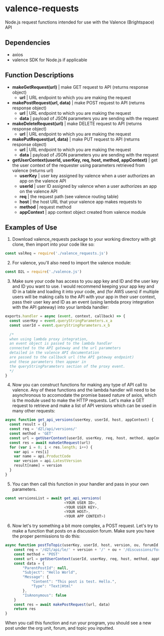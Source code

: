# valence-requests
Node.js request functions intended for use with the Valence (Brightspace) API

## Dependencies
- axios
- valence SDK for Node.js if applicable

## Function Descriptions
- __makeGetRequest(url)__ | make GET request to API (returns response object)
  - __url__ | URL endpoint to which you are making the request
- __makePostRequest(url, data)__ | make POST request to API (returns response object)
  - __url__ | URL endpoint to which you are making the request
  - __data__ | payload of JSON parameters you are sending with the request
- __makeDeleteRequest(url)__ | make DELETE request to API (returns response object)
  - __url__ | URL endpoint to which you are making the request
- __makePutRequest(url, data)__ | make PUT request to API (returns response object)
  - __url__ | URL endpoint to which you are making the request
  - __data__ | payload of JSON parameters you are sending with the request
- __getUserContext(userId, userKey, req, host, method, appContext)__ | get the user context of the requester using parameters retrieved from valence (returns url)
  - __userKey__ | user key assigned by valence when a user authorizes an app on the valence API
  - __userId__ | user ID assigned by valence when a user authorizes an app on the valence API
  - __req__ | the request path (see valence routing table)
  - __host__ | the host URL that your valence app makes requests to
  - __method__ | request method
  - __appContext__ | app context object created from valence module

## Examples of Use
1. Download valence_requests package to your working directory with git clone, then import into your code like so:
  ```javascript
  const valReq = require('./valence_requests.js')
  ```
2. For valence, you'll also need to import the valence module:
```javascript
const D2L = require('./valence.js')
```
3. Make sure your code has access to you app key and ID and the user key and ID you want to use. I would recommend keeping your app key and ID in a table and loading it into your code, and (for AWS users) if multiple users will be making calls to the API with your app in their user context, pass their user key and ID as an event (using lambda proxy integration with the API gateway) into your lambda handler:
```javascript
exports.handler = async (event, context, callback) => {
  const userKey = event.queryStringParameters.x_a
  const userId = event.queryStringParameters.x_b
  
  /*
  when using lambda proxy integration, 
  an event object is passed to the lambda handler
  connected to the API gateway and the url parameters 
  detailed in the valence API documentation
  are passed to the callback url (the API gateway endpoint) 
  and these parameters then appear in 
  the queryStringParameters section of the proxy event.
  */
}
```
4. Now you can construct functions for making any type of API call to valence. Any of these functions and the lambda handler will need to be asynchronous to accomodate the promise based nature of axios, which is the module used to make the HTTP requests. Let's make a GET request to retrieve and make a list of API versions which can be used in many other requests:
```javascript
async function get_api_versions(userKey, userId, host, appContext) {
  const result = {}
  const req = 'd2l/api/versions/'
  const method = 'GET'
  const url = getUserContext(userId, userKey, req, host, method, appContext)
  const res = await makeGetRequest(url)
  for (var i = 0; i < res.length; i++) {
    var api = res[i]
    var name = api.ProductCode
    var version = api.LatestVersion
    result[name] = version
  }
}
```
5. You can then call this function in your handler and pass in your own parameters.
```javascript
const versionsList = await get_api_versions(
                           <YOUR USER ID>, 
                           <YOUR USER KEY>, 
                           <YOUR HOST>, 
                           <YOUR APP CONTEXT>)
```
6. Now let's try something a bit more complex, a POST request. Let's try to make a function that posts on a discussion forum. Make sure you have the proper permissions to do this:
```javascript
async function postToTopic(userKey, userId, host, version, ou, forumId, topicId, appContext) {
    const req = '/d2l/api/le/' + version + '/' + ou + '/discussions/forums/' + forumId + '/topics/' + topicId + '/posts/'
    const method = 'POST'
    const url = getUserContext(userId, userKey, req, host, method, appContext)
    const data = {
        "ParentPostId": null,
        "Subject": "Hello World",
        "Message": {
            "Content": "This post is test. Hello.",
            "Type": "Text|Html"
        },
        "IsAnonymous": false
    }
    const res = await makePostRequest(url, data)
    return res
}
```
When you call this function and run your program, you should see a new post under the org unit, forum, and topic you inputted.
